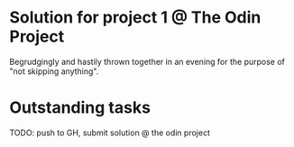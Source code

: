 # Solution for project 1 @ The Odin Project

Begrudgingly and hastily thrown together in an evening for the purpose of "not skipping anything".

# Outstanding tasks

TODO: push to GH, submit solution @ the odin project
